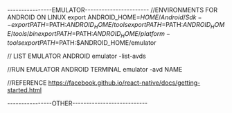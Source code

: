 ----------------EMULATOR-----------------------
//ENVIRONMENTS FOR ANDROID ON LINUX
export ANDROID_HOME=$HOME/Android/Sdk
-- export PATH=$PATH:$ANDROID_HOME/tools
export PATH=$PATH:$ANDROID_HOME/tools/bin
export PATH=$PATH:$ANDROID_HOME/platform-tools
export PATH=$PATH:$ANDROID_HOME/emulator

// LIST EMULATOR ANDROID
emulator -list-avds

//RUN EMULATOR ANDROID TERMINAL
emulator -avd NAME

//REFERENCE
https://facebook.github.io/react-native/docs/getting-started.html

----------------OTHER---------------------------